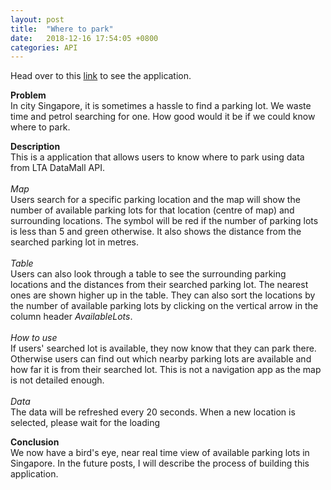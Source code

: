 ```yaml
---
layout: post
title:  "Where to park"
date:   2018-12-16 17:54:05 +0800
categories: API
---
```


Head over to this [link][link] to see the application.


**Problem**<br>
In city Singapore, it is sometimes a hassle to find a parking lot. We waste time and petrol searching for one.
How good would it be if we could know where to park.

**Description**<br>
This is a application that allows users to know where to park using data from LTA DataMall API.<br><br>
*Map*<br>
Users search for a specific parking location and the map will show the number of available parking lots for that location (centre of map) and surrounding locations.
The symbol will be red if the number of parking lots is less than 5 and green otherwise.
It also shows the distance from the searched parking lot in metres. 
<br><br>
*Table*<br>
Users can also look through a table to see the surrounding parking locations and the distances from their searched parking lot. 
The nearest ones are shown higher up in the table. They can also sort the locations by the number of available parking lots by clicking on the vertical arrow in the column header *AvailableLots*.
<br><br>
*How to use*<br>
If users' searched lot is available, they now know that they can park there. Otherwise users can find out which nearby parking lots are available and how far it is from their searched lot.
This is not a navigation app as the map is not detailed enough.<br><br>
*Data*<br>
The data will be refreshed every 20 seconds.
When a new location is selected, please wait for the loading<br>

**Conclusion**<br>
We now have a bird's eye, near real time view of available parking lots in Singapore.
In the future posts, I will describe the process of building this application. 


[link]: https://sgparkwhere.herokuapp.com/

